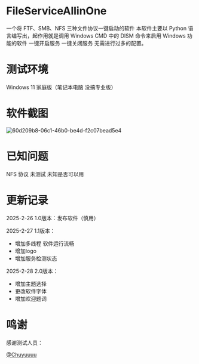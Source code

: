 # FileServiceAllinOne
一个将 FTF、SMB、NFS 三种文件协议一键启动的软件
本软件主要以 Python 语言编写出，起作用就是调用 Windows CMD 中的 DISM 命令来启用 Windows 功能的软件
一键开启服务 一键关闭服务 无需进行过多的配置。

# 测试环境
Windows 11 家庭版（笔记本电脑 没搞专业版）

# 软件截图
![60d209b8-06c1-46b0-be4d-f2c07bead5e4](https://github.com/user-attachments/assets/f7610970-e4b0-4272-9ce5-fe03b976964c)

# 已知问题
NFS 协议 未测试 未知是否可以用

#  更新记录
2025-2-26 1.0版本：发布软件（慎用）

2025-2-27 1.1版本：
- 增加多线程 软件运行流畅
- 增加logo
- 增加服务检测状态

2025-2-28 2.0版本：
- 增加主题选择
- 更改软件字体
- 增加欢迎题词

# 鸣谢
感谢测试人员：

[@Chuyuuuu](https://github.com/Chuyuuuu)
